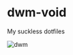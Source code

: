 # dwm-void
My suckless dotfiles

![dwm](https://github.com/autonomuscoder/Dwm/assets/112854891/c6a33205-6fa6-4895-861e-c82d242398e5)
